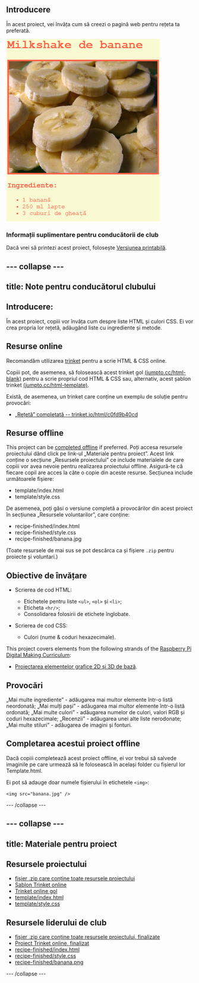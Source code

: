 ## Introducere

În acest proiect, vei învăța cum să creezi o pagină web pentru rețeta ta preferată.

![captură de ecran](images/recipe-final.png)

### Informații suplimentare pentru conducătorii de club

Dacă vrei să printezi acest proiect, folosește [Versiunea printabilă](https://projects.raspberrypi.org/en/projects/recipe/print).

## \--- collapse \---

## title: Note pentru conducătorul clubului

## Introducere:

În acest proiect, copiii vor învăța cum despre liste HTML și culori CSS. Ei vor crea propria lor rețetă, adăugând liste cu ingrediente și metode.

## Resurse online

Recomandăm utilizarea [trinket](https://trinket.io/) pentru a scrie HTML & CSS online.

Copiii pot, de asemenea, să folosească acest trinket gol [(jumpto.cc/html-blank)](http://jumpto.cc/html-blank) pentru a scrie propriul cod HTML & CSS sau, alternativ, acest șablon trinket [(jumpto.cc/html-template)](http://jumpto.cc/html-template).

Există, de asemenea, un trinket care conține un exemplu de soluție pentru provocări:

+ [„Rețetă” completată -- trinket.io/html/c0fd9b40cd](https://trinket.io/html/c0fd9b40cd)

## Resurse offline

This project can be [completed offline](https://rpf.io/html-offline) if preferred. Poți accesa resursele proiectului dând click pe link-ul „Materiale pentru proiect”. Acest link conține o secțiune „Resursele proiectului” ce include materialele de care copiii vor avea nevoie pentru realizarea proiectului offline. Asigură-te că fiecare copil are acces la câte o copie din aceste resurse. Secțiunea include următoarele fișiere:

+ template/index.html
+ template/style.css

De asemenea, poți găsi o versiune completă a provocărilor din acest proiect în secțiunea „Resursele voluntarilor”, care conține:

+ recipe-finished/index.html
+ recipe-finished/style.css
+ recipe-finished/banana.jpg

(Toate resursele de mai sus se pot descărca ca și fișiere `.zip` pentru proiecte și voluntari.)

## Obiective de învățare

+ Scrierea de cod HTML:
    
    + Etichetele pentru liste `<ul>`, `<ol>` și `<li>`;
    + Eticheta `<hr/>`;
    + Consolidarea folosirii de etichete înglobate.

+ Scrierea de cod CSS:
    
    + Culori (nume & coduri hexazecimale).

This project covers elements from the following strands of the [Raspberry Pi Digital Making Curriculum](https://rpf.io/curriculum):

+ [Proiectarea elementelor grafice 2D și 3D de bază](https://www.raspberrypi.org/curriculum/design/creator).

## Provocări

„Mai multe ingrediente” - adăugarea mai multor elemente într-o listă neordonată; „Mai mulți pași” - adăugarea mai multor elemente într-o listă ordonată; „Mai multe culori” - adăugarea numelor de culori, valori RGB și coduri hexazecimale; „Recenzii” - adăugarea unei alte liste nerodonate; „Mai multe stiluri” - adăugarea de imagini și fonturi.

## Completarea acestui proiect offline

Dacă copiii completează acest proiect offline, ei vor trebui să salvede imaginile pe care urmează să le folosească în același folder cu fișierul lor Template.html.

Ei pot să adauge doar numele fișierului în etichetele `<img>`:

    <img src="banana.jpg" />
    

\--- /collapse \---

## \--- collapse \---

## title: Materiale pentru proiect

## Resursele proiectului

+ [fișier .zip care conține toate resursele proiectului](https://rpf.io/p/en/recipe-go)
+ [Șablon Trinket online](http://jumpto.cc/trinket-template)
+ [Trinket online gol](http://jumpto.cc/trinket-blank)
+ [template/index.html](resources/template-index.html)
+ [template/style.css](resources/template-style.css)

## Resursele liderului de club

+ [fișier .zip care conține toate resursele proiectului, finalizate](https://rpf.io/p/en/recipe-go)
+ [Proiect Trinket online, finalizat](https://trinket.io/html/c0fd9b40cd)
+ [recipe-finished/index.html](resources/recipe-finished-index.html)
+ [recipe-finished/style.css](resources/recipe-finished-style.css)
+ [recipe-finished/banana.png](resources/recipe-finished-banana.png)

\--- /collapse \---